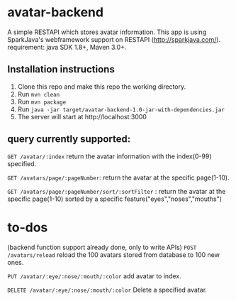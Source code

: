 # avatar-backend
A simple RESTAPI which stores avatar information.
This app is using SparkJava's webframework support on RESTAPI (http://sparkjava.com/).
requirement: java SDK 1.8+, Maven 3.0+.


## Installation instructions
1. Clone this repo and make this repo the working directory.
2. Run `mvn clean` 
3. Run `mvn package`
4. Run `java -jar target/avatar-backend-1.0-jar-with-dependencies.jar`
5. The server will start at http://localhost:3000 

## query currently supported:
`GET /avatar/:index` return the avatar information with the index(0-99) specified.

`GET /avatars/page/:pageNumber`: return the avatar at the specific page(1-10).

`GET /avatars/page/:pageNumber/sort/:sortFilter` : return the avatar at the specific page(1-10) sorted by a specific feature("eyes","noses","mouths")

# to-dos 
(backend function support already done, only to write APIs)
`POST /avatars/reload` reload the 100 avatars stored from database to 100 new ones.

`PUT /avatar/:eye/:nose/:mouth/:color` add avatar to index.

`DELETE /avatar/:eye/:nose/:mouth/:color` Delete a specified avatar.



